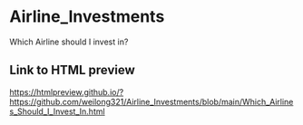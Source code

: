 # Airline_Investments
Which Airline should I invest in?

## Link to HTML preview
https://htmlpreview.github.io/?https://github.com/weilong321/Airline_Investments/blob/main/Which_Airlines_Should_I_Invest_In.html
